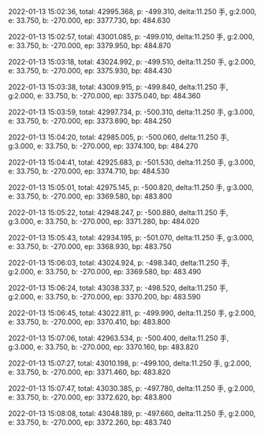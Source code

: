 2022-01-13 15:02:36, total: 42995.368, p: -499.310, delta:11.250 手, g:2.000, e: 33.750, b: -270.000, ep: 3377.730, bp: 484.630

2022-01-13 15:02:57, total: 43001.085, p: -499.010, delta:11.250 手, g:2.000, e: 33.750, b: -270.000, ep: 3379.950, bp: 484.870

2022-01-13 15:03:18, total: 43024.992, p: -499.510, delta:11.250 手, g:2.000, e: 33.750, b: -270.000, ep: 3375.930, bp: 484.430

2022-01-13 15:03:38, total: 43009.915, p: -499.840, delta:11.250 手, g:2.000, e: 33.750, b: -270.000, ep: 3375.040, bp: 484.360

2022-01-13 15:03:59, total: 42997.734, p: -500.310, delta:11.250 手, g:3.000, e: 33.750, b: -270.000, ep: 3373.690, bp: 484.250

2022-01-13 15:04:20, total: 42985.005, p: -500.060, delta:11.250 手, g:3.000, e: 33.750, b: -270.000, ep: 3374.100, bp: 484.270

2022-01-13 15:04:41, total: 42925.683, p: -501.530, delta:11.250 手, g:3.000, e: 33.750, b: -270.000, ep: 3374.710, bp: 484.530

2022-01-13 15:05:01, total: 42975.145, p: -500.820, delta:11.250 手, g:3.000, e: 33.750, b: -270.000, ep: 3369.580, bp: 483.800

2022-01-13 15:05:22, total: 42948.247, p: -500.880, delta:11.250 手, g:3.000, e: 33.750, b: -270.000, ep: 3371.280, bp: 484.020

2022-01-13 15:05:43, total: 42934.195, p: -501.070, delta:11.250 手, g:3.000, e: 33.750, b: -270.000, ep: 3368.930, bp: 483.750

2022-01-13 15:06:03, total: 43024.924, p: -498.340, delta:11.250 手, g:2.000, e: 33.750, b: -270.000, ep: 3369.580, bp: 483.490

2022-01-13 15:06:24, total: 43038.337, p: -498.520, delta:11.250 手, g:2.000, e: 33.750, b: -270.000, ep: 3370.200, bp: 483.590

2022-01-13 15:06:45, total: 43022.811, p: -499.990, delta:11.250 手, g:2.000, e: 33.750, b: -270.000, ep: 3370.410, bp: 483.800

2022-01-13 15:07:06, total: 42963.534, p: -500.400, delta:11.250 手, g:3.000, e: 33.750, b: -270.000, ep: 3370.160, bp: 483.820

2022-01-13 15:07:27, total: 43010.198, p: -499.100, delta:11.250 手, g:2.000, e: 33.750, b: -270.000, ep: 3371.460, bp: 483.820

2022-01-13 15:07:47, total: 43030.385, p: -497.780, delta:11.250 手, g:2.000, e: 33.750, b: -270.000, ep: 3372.620, bp: 483.800

2022-01-13 15:08:08, total: 43048.189, p: -497.660, delta:11.250 手, g:2.000, e: 33.750, b: -270.000, ep: 3372.260, bp: 483.740